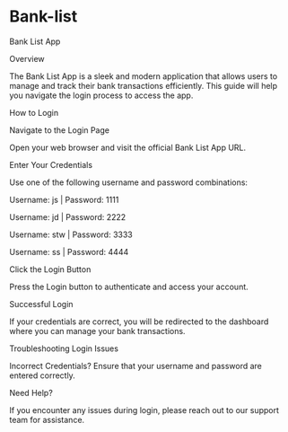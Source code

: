 # Bank-list

Bank List App

Overview

The Bank List App is a sleek and modern application that allows users to manage and track their bank transactions efficiently. This guide will help you navigate the login process to access the app.

How to Login

Navigate to the Login Page

Open your web browser and visit the official Bank List App URL.

Enter Your Credentials

Use one of the following username and password combinations:

Username: js | Password: 1111

Username: jd | Password: 2222

Username: stw | Password: 3333

Username: ss | Password: 4444

Click the Login Button

Press the Login button to authenticate and access your account.

Successful Login

If your credentials are correct, you will be redirected to the dashboard where you can manage your bank transactions.

Troubleshooting Login Issues

Incorrect Credentials? Ensure that your username and password are entered correctly.

Need Help?

If you encounter any issues during login, please reach out to our support team for assistance.
